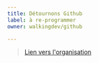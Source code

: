 ```yaml
---
title: Détournons Github
label: à re-programmer
owner: walkingdev/github

---
```


> [Lien vers l'organisation](http://walkingdev.fr/github)
